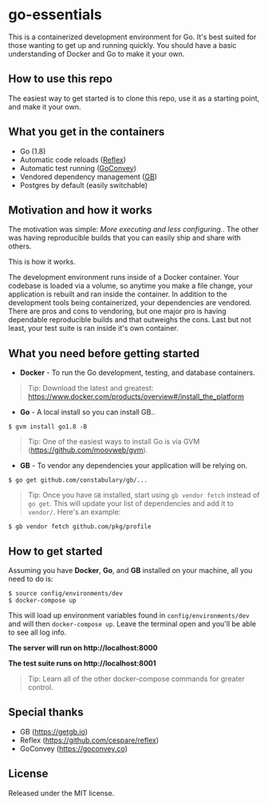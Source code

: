 # go-essentials

This is a containerized development environment for Go. It's best suited for those wanting to get up and running quickly. You should have a basic understanding of Docker and Go to make it your own.

## How to use this repo

The easiest way to get started is to clone this repo, use it as a starting point, and make it your own.

## What you get in the containers

* Go (1.8)
* Automatic code reloads ([Reflex](https://github.com/cespare/reflex))
* Automatic test running ([GoConvey](https://github.com/smartystreets/goconvey))
* Vendored dependency management ([GB](http://getgb.io))
* Postgres by default (easily switchable)

## Motivation and how it works

The motivation was simple: *More executing and less configuring.*. The other was having reproducible builds that you can easily ship and share with others.

This is how it works.

The development environment runs inside of a Docker container. Your codebase is loaded
via a volume, so anytime you make a file change, your application is rebuilt and ran inside the container. In addition to the development tools being containerized, your dependencies are vendored. There are pros and cons to vendoring, but one major pro is having dependable reproducible builds and that outweighs the cons. Last but not least, your test suite is ran inside it's own container.

## What you need before getting started

* **Docker** - To run the Go development, testing, and database containers.
> Tip: Download the latest and greatest: https://www.docker.com/products/overview#/install_the_platform

* **Go** - A local install so you can install GB..
```
$ gvm install go1.8 -B
```
> Tip: One of the easiest ways to install Go is via GVM (https://github.com/moovweb/gvm).

* **GB** - To vendor any dependencies your application will be relying on.
```
$ go get github.com/constabulary/gb/...
```
> Tip: Once you have `GB` installed, start using `gb vendor fetch` instead of `go get`. This will update your list of dependencies and add it to `vendor/`. Here's an example:
```
$ gb vendor fetch github.com/pkg/profile
```

## How to get started

Assuming you have **Docker**, **Go**, and **GB** installed on your machine, all you need to do is:

```
$ source config/environments/dev
$ docker-compose up
```

This will load up environment variables found in `config/environments/dev` and will then `docker-compose up`. Leave the terminal open and you'll be able to see all log info.

**The server will run on http://localhost:8000**

**The test suite runs on http://localhost:8001**

> Tip: Learn all of the other docker-compose commands for greater control.

## Special thanks

* GB (https://getgb.io)
* Reflex (https://github.com/cespare/reflex)
* GoConvey (https://goconvey.co)

## License

Released under the MIT license.
